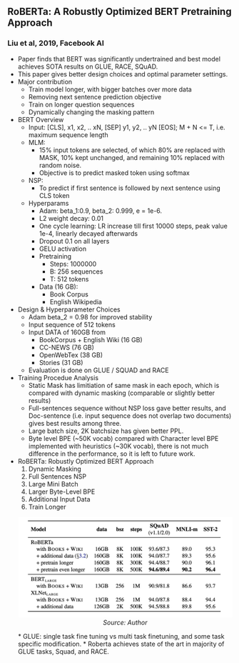 ## RoBERTa: A Robustly Optimized BERT Pretraining Approach
### Liu et al, 2019, Facebook AI


* Paper finds that BERT was significantly undertrained and best model achieves SOTA results on GLUE, RACE, SQuAD.
* This paper gives better design choices and optimal parameter settings.
* Major contribution
    * Train model longer, with bigger batches over more data
    * Removing next sentence prediction objective
    * Train on longer question sequences
    * Dynamically changing the masking pattern
* BERT Overview
    * Input: [CLS], x1, x2, .. xN, [SEP] y1, y2, .. yN [EOS]; M + N <= T, i.e. maximum sequence length
    * MLM:
        * 15% input tokens are selected, of which 80% are replaced with MASK, 10% kept unchanged, and remaining 10% replaced with random noise.
        * Objective is to predict masked token using softmax
    * NSP:
        * To predict if first sentence is followed by next sentence using CLS token
    * Hyperparams
        * Adam: beta_1:0.9, beta_2: 0.999, e = 1e-6. 
        * L2 weight decay: 0.01
        * One cycle learning: LR increase till first 10000 steps, peak value 1e-4, linearly decayed afterwards
        * Dropout 0.1 on all layers
        * GELU activation
        * Pretraining
            * Steps: 1000000
            * B: 256 sequences
            * T: 512 tokens
        * Data (16 GB):
            * Book Corpus
            * English Wikipedia
* Design & Hyperparameter Choices
    * Adam beta_2 = 0.98 for improved stability
    * Input sequence of 512 tokens
    * Input DATA of 160GB from 
        * BookCorpus + English Wiki (16 GB)
        * CC-NEWS (76 GB)
        * OpenWebTex (38 GB)
        * Stories (31 GB)
    * Evaluation is done on GLUE / SQUAD and RACE
* Training Procedue Analysis
    * Static Mask has limitiation of same mask in each epoch, which is compared with dynamic masking (comparable or slightly better results)
    * Full-sentences sequence without NSP loss gave better results, and Doc-sentence (i.e. input sequence does not overlap two documents) gives best results among three.
    * Large batch size, 2K batchsize has given better PPL.
    * Byte level BPE (~50K vocab) compared with Character level BPE implemented with heuristics (~30K vocab), there is not much difference in the performance, so it is left to future work.
* RoBERTa: Robustly Optimized BERT Approach
    1. Dynamic Masking
    2. Full Sentences NSP
    3. Large Mini Batch
    4. Larger Byte-Level BPE
    5. Additional Input Data
    6. Train Longer
     <p align="center">
    <img width=600 src="images/roberta_comparatives.png">
    <em>Source: Author</em>
    </p>
    * GLUE: single task fine tuning vs multi task finetuning, and some task specific modification.
    * Roberta achieves state of the art in majority of GLUE tasks, Squad, and RACE.









